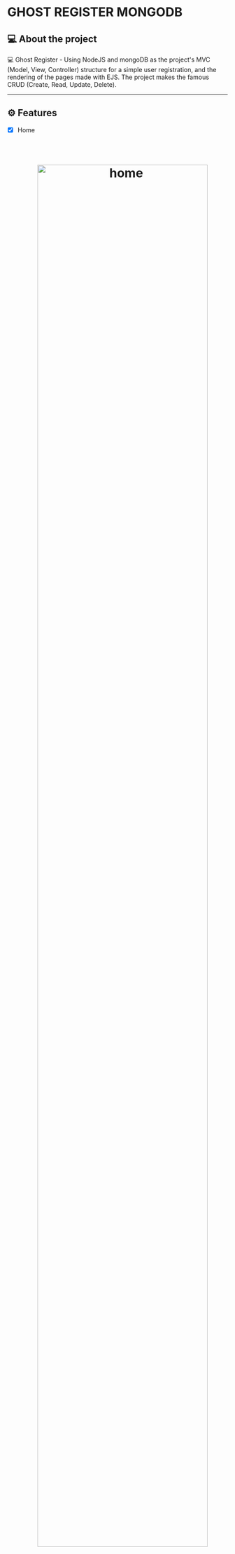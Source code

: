 # GHOST REGISTER MONGODB

## 💻 About the project

💻 Ghost Register - Using NodeJS and mongoDB as the project's MVC (Model, View, Controller) structure for a simple user registration, and the rendering of the pages made with EJS. The project makes the famous CRUD (Create, Read, Update, Delete).

---

## ⚙️ Features

- [x] Home

    <br>
    <h1 align="center">
        <img alt="home" title="#home" src="./src/public/files/home.gif" width="90%"/>
    </h1>
    <br>

- [x] Register new user

    <br>
    <h1 align="center">
        <img alt="register" title="#register" src="./src/public/files/register.gif" width="90%"/>
    </h1>
    <br>

- [x] Edit user

    <br>
    <h1 align="center">
        <img alt="edit" title="#edit" src="./src/public/files/edit.gif" width="90%"/>
    </h1>
    <br>

- [x] Delete user

    <br>
    <h1 align="center">
        <img alt="delete" title="#delete" src="./src/public/files/delete.gif" width="90%"/>
    </h1>
    <br>

---

## Ghost Register using Nodejs, Expressjs, MongoDB, EJS, Ready-to-use MVC Project Structure

A ready-to-use boilerplate for MVC Development with EJS, Node.js, Express, and MongoDB

## Getting started

This is a basic MVC skeleton written in JavaScript ES2015. Very useful to building a MVC web.

This project will run on **NodeJs** using **MongoDB** as database, **EJS** as pages. I had tried to maintain the code structure easy as any beginner can also adopt the flow and start building an MVC. Project is open for suggestions, Bug reports and pull requests.

## Software Requirements

- Node.js **16.13.1**
- MongoDB **3.6+** (Recommended **4+**)
- NPM **8.3.0**

## How to install packages with **NPM**

- npm init (start npm on project after install node and npm);
- npm install mongoose ejs bcrypt express (install dependencies for the project with just one command);
- npm install --save-dev nodemon (install nodemon for restart application only in dev dependencies).

### Running server locally

1. After install all dependencies open the file 'package.json'

- Change the scripts like this

```json
"scripts": {
    "dev": "nodemon src/server.js", // put this line
    "test": "echo \"Error: no test specified\" && exit 1"
  },
```

- Now you can run the project

```bash
npm run dev
```

- If is evertything ok, do you received message like this

```bash
> ghost-register-mongodb@1.0.0 dev
> nodemon src/server.js

[nodemon] 2.0.15
[nodemon] to restart at any time, enter `rs`
[nodemon] watching path(s): *.*
[nodemon] watching extensions: js,mjs,json
[nodemon] starting `node src/server.js`
Server listening on port 5500
Connected to database!

Press CTRL + C to stop the process.
```

## MongoDB

- Here you put your configuration to connect locally, i use the mongoDB compass and create my connection with name "projeto-mongodb", do you can put other name you like on your database e change on the string like "mongoose.connect('mongodb://localhost:27017/your-database-name?readPreference=primary&appname=MongoDB%20Compass&directConnection=true&ssl=false')".

```js
mongoose.connect('mongodb://localhost:27017/projeto-mongodb?readPreference=primary&appname=MongoDB%20Compass&directConnection=true&ssl=false')
```

## Project structure

```sh
.
├── package-lock.json
├── package.json
├── .gitignore
├── README.md
├── node_modules
└── src
    ├── controllers
    │   ├── customers.js
    │   └── index.js
    ├── database
    │   └── index.js
    ├── models
    │   └── customers.js
    ├── public
    │   ├── css
    │   │   └── style.css
    │   ├── files
    │   │   ├── delete.gif
    │   │   ├── edit.gif
    │   │   ├── home.gif
    │   │   └── register.gif
    │   ├── img
    │   │   ├── background.jpg
    │   │   └── wall.jpg
    │   └── js
    │       └── main.js
    ├── routes
    │   └── index.js
    ├── utils
    │   └──  password.js
    └── views
        ├── partials
        │   ├── foot.ejs
        │   ├── ghost.ejs
        │   ├── head.ejs
        │   └── navbar.ejs
        ├──  edit.ejs
        ├── index.ejs
        ├── list.ejs
        ├── register.ejs
        └── server.js
```

## Creating new models

- If you need to add more models to the project just create a new file in `/models/` and use them in the controllers.

## Creating new routes

- If you need to add more routes to the project just create a new file in `/routes/` and add it in `/routes/index.js` it will be loaded dynamically.

## Creating new controllers

- If you need to add more controllers to the project just create a new file in `/controllers/` and use them in the routes.

## Bugs or improvements

- Every project needs improvements, Feel free to report any bugs or improvements. Pull requests are always welcome.

## 🛠 Technologies

### The following tool was used in building the project:

- **[EJS](https://ejs.co/)**
- **[CSS](https://developer.mozilla.org/docs/Web/CSS)**
- **[JavaScript](https://www.javascript.com/)**
- **[NodeJS](https://nodejs.org/en/)**
- **[NPM](https://www.npmjs.com/)**
- **[MongoDB](https://www.mongodb.com/products/compass)**

## Author

 <img style="border-radius: 50%;" src="https://media-exp1.licdn.com/dms/image/C4E03AQHEAO7lZFv_DQ/profile-displayphoto-shrink_100_100/0/1628044108879?e=2147483647&v=beta&t=THXLaSYL1EF43H1OCCCJVn2m-Cz2HY535lqkyam17B8" width="100px;" alt=""/>
 <br />
 <sub><b>Henrique M. Kronhardt</b></sub></a>
 <br />

[![Linkedin Badge](https://img.shields.io/badge/-Henrique_Kronhardt-blue?style=flat-square&logo=Linkedin&logoColor=white&link=https://www.linkedin.com/in/henriquekronhardt/)](https://www.linkedin.com/in/henriquekronhardt/)

---

Made with ❤️ by Henrique M. Kronhardt 👋🏽 [Get in touch!](https://www.linkedin.com/in/henriquekronhardt/)
